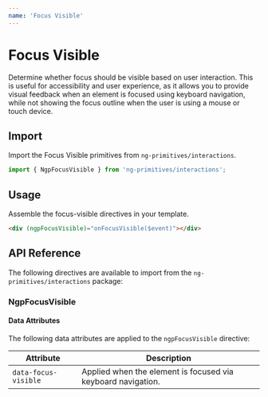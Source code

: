 ```yaml
---
name: 'Focus Visible'
---
```


# Focus Visible

Determine whether focus should be visible based on user interaction. This is useful for accessibility and user experience, as it allows you to provide visual feedback when an element is focused using keyboard navigation, while not showing the focus outline when the user is using a mouse or touch device.

<docs-example name="focus-visible"></docs-example>

## Import

Import the Focus Visible primitives from `ng-primitives/interactions`.

```ts
import { NgpFocusVisible } from 'ng-primitives/interactions';
```

## Usage

Assemble the focus-visible directives in your template.

```html
<div (ngpFocusVisible)="onFocusVisible($event)"></div>
```

## API Reference

The following directives are available to import from the `ng-primitives/interactions` package:

### NgpFocusVisible

<api-docs name="NgpFocusVisible"></api-docs>

#### Data Attributes

The following data attributes are applied to the `ngpFocusVisible` directive:

| Attribute            | Description                                                  |
| -------------------- | ------------------------------------------------------------ |
| `data-focus-visible` | Applied when the element is focused via keyboard navigation. |
